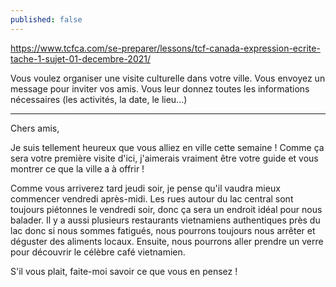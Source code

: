 ```yaml
---
published: false
---
```

https://www.tcfca.com/se-preparer/lessons/tcf-canada-expression-ecrite-tache-1-sujet-01-decembre-2021/

Vous voulez organiser une visite culturelle dans votre ville. Vous envoyez un message pour inviter vos amis. Vous leur donnez toutes les informations nécessaires (les activités, la date, le lieu...)

---

Chers amis,

Je suis tellement heureux que vous alliez en ville cette semaine ! Comme ça sera votre première visite d'ici, j'aimerais vraiment être votre guide et vous montrer ce que la ville a à offrir !

Comme vous arriverez tard jeudi soir, je pense qu'il vaudra mieux commencer vendredi après-midi. Les rues autour du lac central sont toujours piétonnes le vendredi soir, donc ça sera un endroit idéal pour nous balader. Il y a aussi plusieurs restaurants vietnamiens authentiques près du lac donc si nous sommes fatigués, nous pourrons toujours nous arrêter et déguster des aliments locaux. Ensuite, nous pourrons aller prendre un verre pour découvrir le célèbre café vietnamien.

S'il vous plait, faite-moi savoir ce que vous en pensez !
